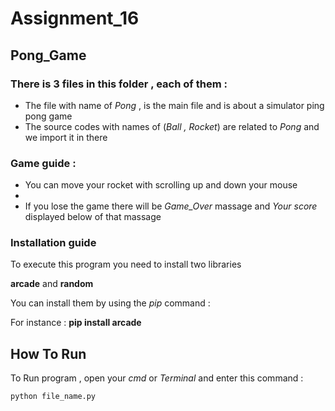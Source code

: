 # Assignment_16

## Pong_Game

### There is 3 files in this folder , each of them :

- The file with name of *Pong* , is the main file and is about a simulator ping pong game
- The source codes with names of (*Ball , Rocket*) are related to *Pong* and we import it in there 

### Game guide :
- You can move your rocket with scrolling up and down your mouse
- 
- If you lose the game there will be *Game_Over* massage and *Your score* displayed below of that massage


### Installation guide
To execute this program you need to install two libraries

**arcade** and **random**

You can install them by using the *pip* command :

For instance :
**pip install arcade**


## How To Run

To Run program , open your *cmd* or *Terminal* and enter this command :

```
python file_name.py
```
